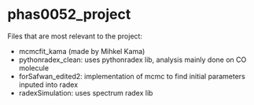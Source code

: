 ﻿# phas0052_project
Files that are most relevant to the project:
- mcmcfit_kama (made by Mihkel Kama)
- pythonradex_clean: uses pythonradex lib, analysis mainly done on CO molecule
- forSafwan_edited2: implementation of mcmc to find initial parameters inputed into radex 
- radexSimulation: uses spectrum radex lib 
